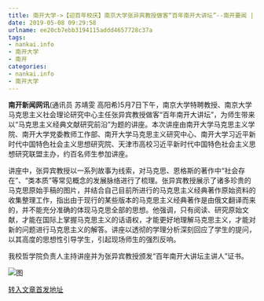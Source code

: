 ```yaml
---
title: 南开大学->【迎百年校庆】南京大学张异宾教授做客“百年南开大讲坛”--南开要闻 | nankai.info
date: 2019-05-08 09:29:58
urlname: ee20cb7ebb3194115addd4657728c37a
tags: 
- nankai.info
- 南开大学
- 南开
categories:
- nankai.info
- 南开大学
---
```



**南开新闻网讯**(通讯员 苏靖雯 高阳希)5月7日下午，南京大学特聘教授、南京大学马克思主义社会理论研究中心主任张异宾教授做客“百年南开大讲坛”，为师生带来以“马克思主义经典文献研究前沿”为题的讲座。本次讲座由南开大学马克思主义学院、南开大学党委教师工作部、南开大学马克思主义研究中心、南开大学习近平新时代中国特色社会主义思想研究院、天津市高校习近平新时代中国特色社会主义思想研究联盟主办，约百名师生参加讲座。

讲座中，张异宾教授以一系列故事为线索，对马克思、恩格斯的著作中“社会存在”、“类本质”等常见概念的发展脉络进行了梳理。张异宾教授展示了诸多珍贵的马克思原始手稿的图片，并结合自己目前所进行的马克思主义经典著作原始资料的收集整理工作，指出由于现行的某些版本的马克思主义经典著作是由俄文翻译而来的，并不能充分准确的体现马克思全部的思想。他强调，只有阅读、研究原始文献，才能在国际上掌握马克思主义的话语权，才能更好地理解马克思主义，才能对新的问题进行马克思主义的解答。讲座以透彻的学理分析深刻回应了学生的提问，以其高度的思想性引导学生，引起现场师生的强烈反响。

我校哲学院负责人主持讲座并为张异宾教授颁发“百年南开大讲坛主讲人”证书。



![图](http://news.nankai.edu.cn/pic/0/00/35/29/352944_201154.jpg)

[转入文章首发地址](http://news.nankai.edu.cn/nkyw/system/2019/05/08/000449494.shtml)
